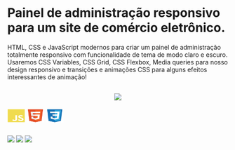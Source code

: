 # Painel de administração responsivo para um site de comércio eletrônico.

 HTML, CSS e JavaScript modernos para criar um painel de administração totalmente responsivo com funcionalidade de tema de modo claro e escuro. Usaremos CSS Variables, CSS Grid, CSS Flexbox, Media queries para nosso design responsivo e transições e animações CSS para alguns efeitos interessantes de animação!

##

<div align="center">
<img src="https://user-images.githubusercontent.com/94022200/184520015-ffc45ec9-607d-4cc0-b89a-e347c1047411.png" width="600px" />
</div

  
  ##
  
<div style="display: inline_block"><br>
  <img align="center" alt="Rafa-Js" height="30" width="40" src="https://raw.githubusercontent.com/devicons/devicon/master/icons/javascript/javascript-plain.svg">
  <img align="center" alt="Rafa-HTML" height="30" width="40" src="https://raw.githubusercontent.com/devicons/devicon/master/icons/html5/html5-original.svg">
  <img align="center" alt="Rafa-CSS" height="30" width="40" src="https://raw.githubusercontent.com/devicons/devicon/master/icons/css3/css3-original.svg">
  </div>
  
  ##
  
<a href = "mailto:henrique.vhernandes@gmail.com"><img src="https://img.shields.io/badge/-Gmail-%23333?style=for-the-badge&logo=gmail&logoColor=white" target="_blank"></a>
<a href="https://www.linkedin.com/in/henriquehernandes/" target="_blank"><img src="https://img.shields.io/badge/-LinkedIn-%230077B5?style=for-the-badge&logo=linkedin&logoColor=white" target="_blank"></a>
<a href="https://github.com/HenriqueHernandes" target="_blank"><img src="https://img.shields.io/badge/-Portf%C3%B3lio-brown?style=for-the-badge&logo=true" target="_blank"></a>
  
</div>
